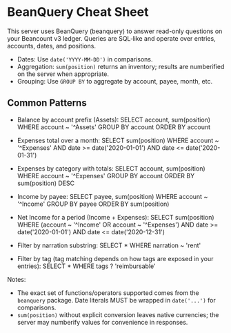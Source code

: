 # BeanQuery Cheat Sheet

This server uses BeanQuery (beanquery) to answer read-only questions on your Beancount v3 ledger. Queries are SQL‑like and operate over entries, accounts, dates, and positions.

- Dates: Use `date('YYYY-MM-DD')` in comparisons.
- Aggregation: `sum(position)` returns an inventory; results are numberified on the server when appropriate.
- Grouping: Use `GROUP BY` to aggregate by account, payee, month, etc.

## Common Patterns

- Balance by account prefix (Assets):
  SELECT account, sum(position)
  WHERE account ~ '^Assets'
  GROUP BY account
  ORDER BY account

- Expenses total over a month:
  SELECT sum(position)
  WHERE account ~ '^Expenses'
    AND date >= date('2020-01-01')
    AND date <= date('2020-01-31')

- Expenses by category with totals:
  SELECT account, sum(position)
  WHERE account ~ '^Expenses'
  GROUP BY account
  ORDER BY sum(position) DESC

- Income by payee:
  SELECT payee, sum(position)
  WHERE account ~ '^Income'
  GROUP BY payee
  ORDER BY sum(position)

- Net Income for a period (Income + Expenses):
  SELECT sum(position)
  WHERE (account ~ '^Income' OR account ~ '^Expenses')
    AND date >= date('2020-01-01') AND date <= date('2020-12-31')

- Filter by narration substring:
  SELECT *
  WHERE narration ~ 'rent'

- Filter by tag (tag matching depends on how tags are exposed in your entries):
  SELECT *
  WHERE tags ? 'reimbursable'

Notes:
- The exact set of functions/operators supported comes from the `beanquery` package. Date literals MUST be wrapped in `date('...')` for comparisons.
- `sum(position)` without explicit conversion leaves native currencies; the server may numberify values for convenience in responses.
